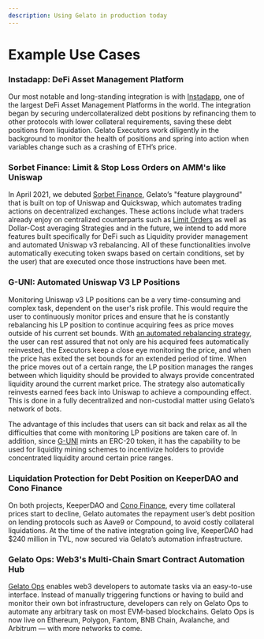 ```yaml
---
description: Using Gelato in production today
---
```


# Example Use Cases

### **Instadapp:** DeFi Asset Management Platform

Our most notable and long-standing integration is with [Instadapp](https://medium.com/gelato-network/instadapp-turns-on-defi-automation-powered-by-gelato-network-c964a5a61791?source=collection\_home---4------6-----------------------), one of the largest DeFi Asset Management Platforms in the world. The integration began by securing undercollateralized debt positions by refinancing them to other protocols with lower collateral requirements, saving these debt positions from liquidation. Gelato Executors work diligently in the background to monitor the health of positions and spring into action when variables change such as a crashing of ETH’s price.

### **Sorbet Finance:** Limit & Stop Loss Orders on AMM's like Uniswap

In April 2021, we debuted [Sorbet Finance](https://www.sorbet.finance), Gelato’s "feature playground" that is built on top of Uniswap and Quickswap, which automates trading actions on decentralized exchanges. These actions include what traders already enjoy on centralized counterparts such as [Limit Orders](https://www.sorbet.finance/limit-order) as well as Dollar-Cost averaging Strategies and in the future, we intend to add more features built specifically for DeFi such as Liquidity provider management and automated Uniswap v3 rebalancing. All of these functionalities involve automatically executing token swaps based on certain conditions, set by the user) that are executed once those instructions have been met.

### **G-UNI: Automated Uniswap V3 LP Positions**

Monitoring Uniswap v3 LP positions can be a very time-consuming and complex task, dependent on the user's risk profile. This would require the user to continuously monitor prices and ensure that he is constantly rebalancing his LP position to continue acquiring fees as price moves outside of his current set bounds. With [an automated rebalancing strategy](https://medium.com/gelato-network/lp-like-a-pro-in-uni-v3-auto-rebalancing-2b8f98aa81ab), the user can rest assured that not only are his acquired fees automatically reinvested, the Executors keep a close eye monitoring the price, and when the price has exited the set bounds for an extended period of time. When the price moves out of a certain range, the LP position manages the ranges between which liquidity should be provided to always provide concentrated liquidity around the current market price. The strategy also automatically reinvests earned fees back into Uniswap to achieve a compounding effect. This is done in a fully decentralized and non-custodial matter using Gelato’s network of bots.   &#x20;

The advantage of this includes that users can sit back and relax as all the difficulties that come with monitoring LP positions are taken care of. In addition, since [G-UNI](https://medium.com/gelato-network/lp-like-a-pro-in-uni-v3-auto-rebalancing-2b8f98aa81ab) mints an ERC-20 token, it has the capability to be used for liquidity mining schemes to incentivize holders to provide concentrated liquidity around certain price ranges.&#x20;

### Liquidation Protection for Debt Position on KeeperDAO and Cono Finance

On both projects, KeeperDAO and [Cono Finance](https://www.cono.finance/assets), every time collateral prices start to decline, Gelato automates the repayment user’s debt position on lending protocols such as Aave9 or Compound, to avoid costly collateral liquidations. At the time of the native integration going live, KeeperDAO had $240 million in TVL, now secured via Gelato’s automation infrastructure.

### Gelato Ops: Web3's Multi-Chain Smart Contract Automation Hub

[Gelato Ops](https://ops.gelato.network) enables web3 developers to automate tasks via an easy-to-use interface. Instead of manually triggering functions or having to build and monitor their own bot infrastructure, developers can rely on Gelato Ops to automate any arbitrary task on most EVM-based blockchains. Gelato Ops is now live on Ethereum, Polygon, Fantom, BNB Chain, Avalanche, and Arbitrum — with more networks to come.

